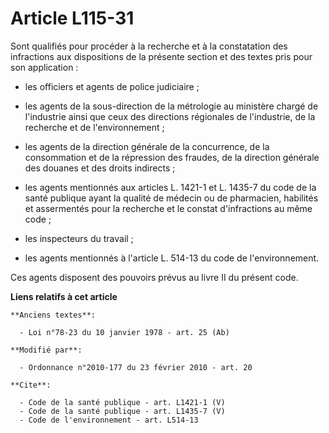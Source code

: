 # Article L115-31

Sont qualifiés pour procéder à la recherche et à la constatation des infractions aux dispositions de la présente section et
des textes pris pour son application :

- les officiers et agents de police judiciaire ;

- les agents de la sous-direction de la métrologie au ministère chargé de l'industrie ainsi que ceux des directions
régionales de l'industrie, de la recherche et de l'environnement ;

- les agents de la direction générale de la concurrence, de la consommation et de la répression des fraudes, de la direction
générale des douanes et des droits indirects ;

- les agents mentionnés aux articles L. 1421-1 et L. 1435-7 du code de la santé publique ayant la qualité de médecin ou de
pharmacien, habilités et assermentés pour la recherche et le constat d'infractions au même code ;

- les inspecteurs du travail ;

- les agents mentionnés à l'article L. 514-13 du code de l'environnement. 

Ces agents disposent des pouvoirs prévus au livre II du présent code.

**Liens relatifs à cet article**

	**Anciens textes**:

	  - Loi n°78-23 du 10 janvier 1978 - art. 25 (Ab)

	**Modifié par**:

	  - Ordonnance n°2010-177 du 23 février 2010 - art. 20

	**Cite**:

	  - Code de la santé publique - art. L1421-1 (V)
	  - Code de la santé publique - art. L1435-7 (V)
	  - Code de l'environnement - art. L514-13
